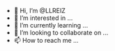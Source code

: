 - 👋 Hi, I’m @LLREIZ
- 👀 I’m interested in ...
- 🌱 I’m currently learning ...
- 💞️ I’m looking to collaborate on ...
- 📫 How to reach me ...

<!---
LLREIZ/LLREIZ is a ✨ special ✨ repository because its `README.md` (this file) appears on your GitHub profile.
You can click the Preview link to take a look at your changes.
--->
